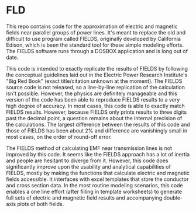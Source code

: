 # FLD

This repo contains code for the approximation of electric and magnetic fields
near parallel groups of power lines. It's meant to replace the old and
difficult to use program called FIELDS, originally developed by California
Edison, which is been the standard tool for these simple modeling efforts.
The FIELDS software runs through a DOSBOX application and is long out of date.

This code is intended to exactly replicate the results of FIELDS by following
the conceptual guidelines laid out in the Electric Power Research Institute's
"Big Red Book" (exact title/citation unknown at the moment). The FIELDS source
code is not released, so a line-by-line replication of the calculation isn't
possible. However, the physics are definitely manageable and this version of
the code has been able to reproduce FIELDS results to a very high degree of
accuracy. In most cases, this code is able to exactly match FIELDS results.
However, because FIELDS only prints results to three digits past the decimal
point, a question remains about the internal precision of the calculations.
The largest difference between the results of this code and those of 
FIELDS has been about 2% and difference are vanishingly small in most cases,
on the order of round-off error.

The FIELDS method of calculating EMF near transmission lines is not improved by
this code. It seems like the FIELDS approach has a lot of inertia and people
are hesitant to diverge from it. However, this code does significantly improve
upon the usability and analytical capabilities of FIELDS, mostly by making the
functions that calculate electric and magnetic fields accessible. It interfaces
with excel templates that store the conductor and cross section data. In the
most routine modeling scenarios, this code enables a one line effort (after
filling in template worksheets) to generate full sets of electric and magnetic
field results and accompanying double-axis plots of both fields.
